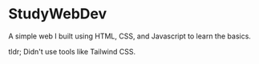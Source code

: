# StudyWebDev
A simple web I built using HTML, CSS, and Javascript to learn the basics.

tldr; Didn't use tools like Tailwind CSS. 
